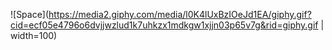 ![Space](https://media2.giphy.com/media/l0K4lUxBzIOeJd1EA/giphy.gif?cid=ecf05e4796o6dvjjwzlud1k7uhkzx1mdkgw1xjjn03p65v7g&rid=giphy.gif | width=100)
